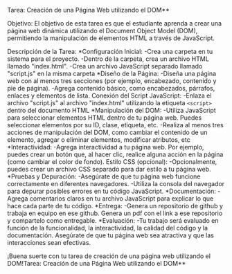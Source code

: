 Tarea: Creación de una Página Web utilizando el DOM**

Objetivo: El objetivo de esta tarea es que el estudiante aprenda a crear una página web dinámica utilizando el Document Object Model (DOM), permitiendo la manipulación de elementos HTML a través de JavaScript.

Descripción de la Tarea:
    *Configuración Inicial:
        -Crea una carpeta en tu sistema para el proyecto.
        -Dentro de la carpeta, crea un archivo HTML llamado "index.html".
        -Crea un archivo JavaScript separado llamado "script.js" en la misma carpeta
    *Diseño de la Página:
        -Diseña una página web con al menos tres secciones (por ejemplo, encabezado, contenido y pie de página).
        -Agrega contenido básico, como encabezados, párrafos, enlaces y elementos de lista.
        Conexión del Script JavaScript:
        -Enlaza el archivo "script.js" al archivo "index.html" utilizando la etiqueta `<script>` dentro del documento HTML
    *Manipulación del DOM:
        -Utiliza JavaScript para seleccionar elementos HTML dentro de tu página web. Puedes seleccionar elementos por su ID, clase, etiqueta, etc.
        -Realiza al menos tres acciones de manipulación del DOM, como cambiar el contenido de un elemento, agregar o eliminar elementos, modificar atributos, etc
    *Interactividad:
        -Agrega interactividad a tu página web. Por ejemplo, puedes crear un botón que, al hacer clic, realice alguna acción en la página (como cambiar el color de fondo).
        Estilo CSS (opcional):
        -Opcionalmente, puedes crear un archivo CSS separado para dar estilo a tu página web.
    *Pruebas y Depuración:
        -Asegúrate de que tu página web funcione correctamente en diferentes navegadores.
        -Utiliza la consola del navegador para depurar posibles errores en tu código JavaScript.
    *Documentación:
        -Agrega comentarios claros en tu archivo JavaScript para explicar lo que hace cada parte de tu código.
    *Entrega:
        -Genera un repositorio de github y trabaja en equipo en ese github. Genera un pdf con el link a ese repositorio y compartelo como entregable.
    *Evaluación:
        -Tu trabajo será evaluado en función de la funcionalidad, la interactividad, la calidad del código y la documentación. Asegúrate de que tu página web sea atractiva y que las interacciones sean efectivas.

¡Buena suerte con tu tarea de creación de una página web utilizando el DOM!Tarea: Creación de una Página Web utilizando el DOM**

